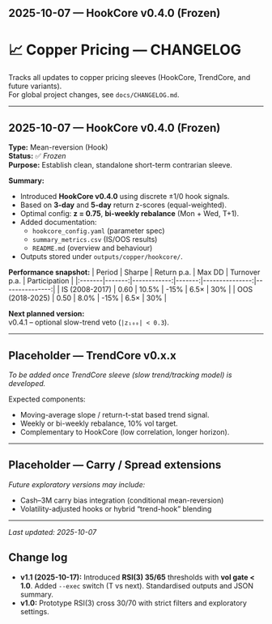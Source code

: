 ## 2025-10-07 — HookCore v0.4.0 (Frozen)

# 📈 Copper Pricing — CHANGELOG

Tracks all updates to copper pricing sleeves (HookCore, TrendCore, and future variants).  
For global project changes, see `docs/CHANGELOG.md`.

---

## 2025-10-07 — HookCore v0.4.0 (Frozen)

**Type:** Mean-reversion (Hook)  
**Status:** ✅ *Frozen*  
**Purpose:** Establish clean, standalone short-term contrarian sleeve.

**Summary:**
- Introduced **HookCore v0.4.0** using discrete ±1/0 hook signals.
- Based on **3-day** and **5-day** return z-scores (equal-weighted).
- Optimal config: **z = 0.75**, **bi-weekly rebalance** (Mon + Wed, T+1).
- Added documentation:
  - `hookcore_config.yaml` (parameter spec)
  - `summary_metrics.csv` (IS/OOS results)
  - `README.md` (overview and behaviour)
- Outputs stored under `outputs/copper/hookcore/`.

**Performance snapshot:**
| Period | Sharpe | Return p.a. | Max DD | Turnover p.a. | Participation |
|:-------|-------:|------------:|-------:|---------------:|---------------:|
| IS (2008-2017) | 0.60 | 10.5% | -15% | 6.5× | 30% |
| OOS (2018-2025) | 0.50 | 8.0% | -15% | 6.5× | 30% |

**Next planned version:**  
v0.4.1 – optional slow-trend veto (`|z₁₀₀| < 0.3`).

---

## Placeholder — TrendCore v0.x.x

*To be added once TrendCore sleeve (slow trend/tracking model) is developed.*

Expected components:
- Moving-average slope / return-t-stat based trend signal.
- Weekly or bi-weekly rebalance, 10% vol target.
- Complementary to HookCore (low correlation, longer horizon).

---

## Placeholder — Carry / Spread extensions

*Future exploratory versions may include:*
- Cash–3M carry bias integration (conditional mean-reversion)
- Volatility-adjusted hooks or hybrid “trend-hook” blending

---

_Last updated: 2025-10-07_


## Change log
- **v1.1 (2025-10-17):** Introduced **RSI(3) 35/65** thresholds with **vol gate < 1.0**. Added `--exec` switch (T vs next). Standardised outputs and JSON summary.  
- **v1.0:** Prototype RSI(3) cross 30/70 with strict filters and exploratory settings.